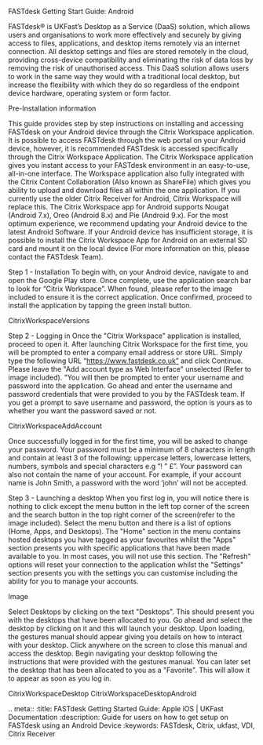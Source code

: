 FASTdesk Getting Start Guide: Android

FASTdesk® is UKFast’s Desktop as a Service (DaaS) solution, which allows users and organisations to work more effectively and securely by giving access to files, applications, and desktop items remotely via an internet connection. All desktop settings and files are stored remotely in the cloud, providing cross-device compatibility and eliminating the risk of data loss by removing the risk of unauthorised access. This DaaS solution allows users to work in the same way they would with a traditional local desktop, but increase the flexibility with which they do so regardless of the endpoint device hardware, operating system or form factor.

Pre-Installation information

This guide provides step by step instructions on installing and accessing FASTdesk on your Android device through the Citrix Workspace application. It is possible to access FASTdesk through the web portal on your Android device, however, it is recommended FASTdesk is accessed specifically through the Citrix Workspace Application. The Citrix Workspace application gives you instant access to your FASTdesk environment in an easy-to-use, all-in-one interface. The Workspace application also fully integrated with the Citrix Content Collaboration (Also known as ShareFile) which gives you ability to upload and download files all within the one application. If you currently use the older Citrix Receiver for Android, Citrix Workspace will replace this. The Citrix Workspace app for Android supports Nougat (Android 7.x), Oreo (Android 8.x) and Pie (Android 9.x). For the most optimum experience, we recommend updating your Android device to the latest Android Software. If your Android device has insufficient storage, it is possible to install the Citrix Workspace App for Android on an external SD card and mount it on the local device (For more information on this, please contact the FASTdesk Team).
 
Step 1 - Installation
To begin with, on your Android device, navigate to and open the Google Play store. Once complete, use the application search bar to look for “Citrix Workspace”. When found, please refer to the image included to ensure it is the correct application. Once confirmed, proceed to install the application by tapping the green install button.  

CitrixWorkspaceVersions

Step 2 - Logging in
Once the "Citrix Workspace" application is installed, proceed to open it. After launching Citrix Workspace for the first time, you will be prompted to enter a company email address or store URL. Simply type the following URL “https://www.fastdesk.co.uk” and click Continue. Please leave the "Add account type as Web Interface" unselected (Refer to image included). "You will then be prompted to enter your username and password into the application. Go ahead and enter the username and password credentials that were provided to you by the FASTdesk team. If you get a prompt to save username and password, the option is yours as to whether you want the password saved or not.

CitrixWorkspaceAddAccount

Once successfully logged in for the first time, you will be asked to change your password. Your password must be a minimum of 8 characters in length and contain at least 3 of the following: uppercase letters, lowercase letters, numbers, symbols and special characters e.g “! ” £”. Your password can also not contain the name of your account. For example, if your account name is John Smith, a password with the word ‘john’ will not be accepted.

Step 3 - Launching a desktop
When you first log in, you will notice there is nothing to click except the menu button in the left top corner of the screen and the search button in the top right corner of the screen(refer to the image included). Select the menu button and there is a list of options (Home, Apps, and Desktops). The "Home" section in the menu contains hosted desktops you have tagged as your favourites whilst the "Apps" section presents you with specific applications that have been made available to you. In most cases, you will not use this section. The "Refresh" options will reset your connection to the application whilst the "Settings" section presents you with the settings you can customise including the ability for you to manage your accounts. 

Image 

Select Desktops by clicking on the text "Desktops". This should present you with the desktops that have been allocated to you. Go ahead and select the desktop by clicking on it and this will launch your desktop. Upon loading, the gestures manual should appear giving you details on how to interact with your desktop. Click anywhere on the screen to close this manual and access the desktop. Begin navigating your desktop following the instructions that were provided with the gestures manual. You can later set the desktop that has been allocated to you as a "Favorite". This will allow it to appear as soon as you log in. 

CitrixWorkspaceDesktop CitrixWorkspaceDesktopAndroid


  .. meta::
     :title: FASTdesk Getting Started Guide: Apple iOS | UKFast Documentation
     :description: Guide for users on how to get setup on FASTdesk using an Android Device
     :keywords: FASTdesk, Citrix, ukfast, VDI, Citrix Receiver 

